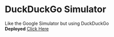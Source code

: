 # DuckDuckGo Simulator

Like the Google Simulator but using DuckDuckGo <br>
**Deployed** <a href="duckduckgoclone.surge.sh">Click Here</a>
